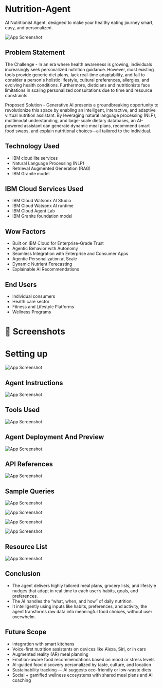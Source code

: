 # Nutrition-Agent
 AI Nutritionist Agent, designed to make your healthy eating journey smart, easy, and personalized.



![App Screenshot](https://github.com/Athira-pillai/Nutrition-Agent/blob/main/95fc1703a176d38a122a9ee84e15764b.jpg?raw=true)


## Problem Statement
The Challenge - In an era where health awareness is growing, individuals increasingly seek personalized nutrition guidance. However, most existing tools provide generic diet plans, lack real-time adaptability, and fail to consider a person's holistic lifestyle, cultural preferences, allergies, and evolving health conditions. Furthermore, dieticians and nutritionists face limitations in scaling personalized consultations due to time and resource constraints.
 
Proposed Solution - Generative AI presents a groundbreaking opportunity to revolutionize this space by enabling an intelligent, interactive, and adaptive virtual nutrition assistant. By leveraging natural language processing (NLP), multimodal understanding, and large-scale dietary databases, an AI-powered assistant can generate dynamic meal plans, recommend smart food swaps, and explain nutritional choices—all tailored to the individual.


## Technology Used

 - IBM cloud lite services
 - Natural Language Processing (NLP)
 - Retrieval Augmented Generation (RAG)
 - IBM Granite model


## IBM Cloud Services Used

 - IBM Cloud Watsonx AI Studio
 - IBM Cloud Watsonx AI runtime
 - IBM Cloud Agent Lab
 - IBM Granite foundation model


## Wow Factors

 - Built on IBM Cloud for Enterprise-Grade Trust
 - Agentic Behavior with Autonomy
 - Seamless Integration with Enterprise and Consumer Apps
 - Agentic Personalization at Scale
 - Dynamic Nutrient Forecasting
 - Explainable AI Recommendations


## End Users

 - Individual consumers
 - Health care sector
 - Fitness and Lifestyle Platforms
 - Wellness Programs


# 📸 Screenshots
# Setting up
 
![App Screenshot](https://github.com/Athira-pillai/Nutrition-Agent/blob/main/Screenshot%20(84).png?raw=true)


## Agent Instructions

![App Screenshot](https://github.com/Athira-pillai/Nutrition-Agent/blob/main/Screenshot%20(86).png?raw=true)


## Tools Used 

![App Screenshot](https://github.com/Athira-pillai/Nutrition-Agent/blob/main/Screenshot%20(85).png?raw=true)


## Agent Deployment And Preview

![App Screenshot](https://github.com/Athira-pillai/Nutrition-Agent/blob/main/Screenshot%20(91).png?raw=true)


## API References

![App Screenshot](https://github.com/Athira-pillai/Nutrition-Agent/blob/main/Screenshot%20(105).png?raw=true)


## Sample Queries

![App Screenshot](https://github.com/Athira-pillai/Nutrition-Agent/blob/main/Screenshot%20(92).png?raw=true)

![App Screenshot](https://github.com/Athira-pillai/Nutrition-Agent/blob/main/Screenshot%20(93).png?raw=true)

![App Screenshot](https://github.com/Athira-pillai/Nutrition-Agent/blob/main/Screenshot%20(94).png?raw=true)

![App Screenshot](https://github.com/Athira-pillai/Nutrition-Agent/blob/main/Screenshot%20(96).png?raw=true)


## Resource List

![App Screenshot](https://github.com/Athira-pillai/Nutrition-Agent/blob/main/Screenshot%20(110).png?raw=true)


## Conclusion

 - The agent delivers highly tailored meal plans, grocery lists, and lifestyle nudges that adapt in real time to each user’s habits, goals, and preferences.
 - The AI handles the “what, when, and how” of daily nutrition.
 - It intelligently using inputs like habits, preferences, and activity, the agent transforms raw data into meaningful food choices, without user overwhelm.


## Future Scope

 - Integration with smart kitchens
 - Voice-first nutrition assistants on devices like Alexa, Siri, or in cars
 - Augmented reality (AR) meal planning 
 - Emotion-aware food recommendations based on mood or stress levels
 - AI-guided food discovery personalized by taste, culture, and location
 - Sustainability tracking — AI suggests eco-friendly or low-waste diets
 - Social + gamified wellness ecosystems with shared meal plans and AI coaching



